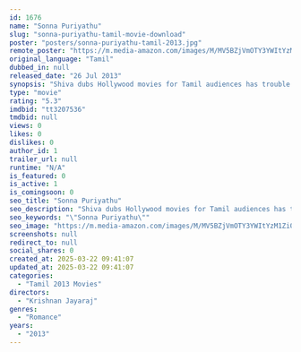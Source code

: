 ```yaml
---
id: 1676
name: "Sonna Puriyathu"
slug: "sonna-puriyathu-tamil-movie-download"
poster: "posters/sonna-puriyathu-tamil-2013.jpg"
remote_poster: "https://m.media-amazon.com/images/M/MV5BZjVmOTY3YWItYzM1Zi00YmMzLWJjMjQtNWEyYTYxNjBmOWQ5XkEyXkFqcGdeQXVyODMyMDA2MjQ@._V1_SX300.jpg"
original_language: "Tamil"
dubbed_in: null
released_date: "26 Jul 2013"
synopsis: "Shiva dubs Hollywood movies for Tamil audiences has trouble explaining his desire to remain free of marriage and commitment."
type: "movie"
rating: "5.3"
imdbid: "tt3207536"
tmdbid: null
views: 0
likes: 0
dislikes: 0
author_id: 1
trailer_url: null
runtime: "N/A"
is_featured: 0
is_active: 1
is_comingsoon: 0
seo_title: "Sonna Puriyathu"
seo_description: "Shiva dubs Hollywood movies for Tamil audiences has trouble explaining his desire to remain free of marriage and commitment."
seo_keywords: "\"Sonna Puriyathu\""
seo_image: "https://m.media-amazon.com/images/M/MV5BZjVmOTY3YWItYzM1Zi00YmMzLWJjMjQtNWEyYTYxNjBmOWQ5XkEyXkFqcGdeQXVyODMyMDA2MjQ@._V1_SX300.jpg"
screenshots: null
redirect_to: null
social_shares: 0
created_at: 2025-03-22 09:41:07
updated_at: 2025-03-22 09:41:07
categories:
  - "Tamil 2013 Movies"
directors:
  - "Krishnan Jayaraj"
genres:
  - "Romance"
years:
  - "2013"
---
```

